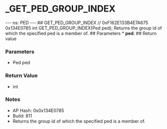# _GET_PED_GROUP_INDEX

--- ns: PED --- ## GET_PED_GROUP_INDEX  // 0xF162E133B4E7A675 0x134E0785 int GET_PED_GROUP_INDEX(Ped ped);  Returns the group id of which the specified ped is a member of.  ## Parameters * **ped**:  ## Return value

### Parameters
* Ped ped

### Return Value
* int

### Notes
* AP Hash: 0x0x134E0785
* Build: 811
* Returns the group id of which the specified ped is a member of.

